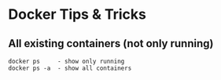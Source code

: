  # Docker Tips & Tricks

## All existing containers (not only running)

```
docker ps     - show only running 
docker ps -a  - show all containers
```

